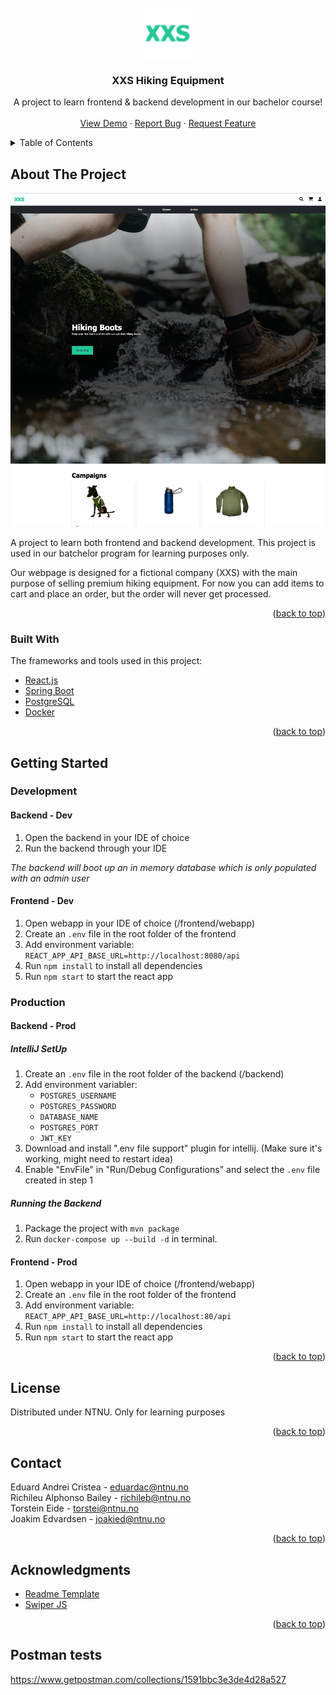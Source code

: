 <!-- Tamplate from https://github.com/othneildrew/Best-README-Template -->
<div id="top"></div>

<!-- PROJECT LOGO -->
<br />
<div align="center">
  <a href="https://github.com/jKm00/hiking-equipment">
    <img src="documentation/readme-images/logo.png" alt="Logo" width="80" height="80">
  </a>

  <h3 align="center">XXS Hiking Equipment</h3>

  <p align="center">
    A project to learn frontend & backend development in our bachelor course!
    <br />
    <br />
    <a href="http://gr02.appdev.cloudns.ph/">View Demo</a>
    ·
    <a href="https://github.com/jKm00/hiking-equipment/issues">Report Bug</a>
    ·
    <a href="https://github.com/jKm00/hiking-equipment/issues">Request Feature</a>
  </p>
</div>

<!-- TABLE OF CONTENTS -->
<details>
  <summary>Table of Contents</summary>
  <ol>
    <li>
      <a href="#about-the-project">About The Project</a>
      <ul>
        <li><a href="#built-with">Built With</a></li>
      </ul>
    </li>
    <li>
      <a href="#getting-started">Getting Started</a>
      <ul>
        <li><a href="#development"backend>Development</a>
            <ul>
                <li><a href="#backend---dev">Backend - Dev</a></li>
                <li><a href="#frontend---dev">frontend - Dev</a></li>
            </ul>
        </li>
        <li><a href="#production"backend>Production</a>
          <ul>
            <li><a href="backend---prod">Backend - Prod</a>
              <ul>
                <li><a href="intellij-setup">IntelliJ SetUp</a></li>
                <li><a href="running-the-backend">Running the Backend</a></li>
              </ul>
            </li>
            <li><a href="frontend---prod">Frontend - Prod</a></li>
          </ul>
        </li>
      </ul>
    </li>
    <li><a href="#license">License</a></li>
    <li><a href="#contact">Contact</a></li>
    <li><a href="#acknowledgments">Acknowledgments</a></li>
    <li><a href="#postman-tests">Postman tests</a></li>
  </ol>
</details>

<!-- ABOUT THE PROJECT -->

## About The Project

![XXS Front Page Screen Shot](documentation/readme-images/front-page.png)

A project to learn both frontend and backend development. This project is used in our batchelor program for learning purposes only.

Our webpage is designed for a fictional company (XXS) with the main purpose of selling premium hiking equipment. For now you can add items to cart and place an order, but the order will never get processed.

<p align="right">(<a href="#top">back to top</a>)</p>

### Built With

The frameworks and tools used in this project:

- [React.js](https://reactjs.org/)
- [Spring Boot](https://spring.io/)
- [PostgreSQL](https://www.postgresql.org/)
- [Docker](https://www.docker.com/)

<p align="right">(<a href="#top">back to top</a>)</p>

<!-- GETTING STARTED -->

## Getting Started

### Development

#### Backend - Dev

1. Open the backend in your IDE of choice
2. Run the backend through your IDE

*The backend will boot up an in memory database which is only populated with an admin user*

#### Frontend - Dev

1. Open webapp in your IDE of choice (/frontend/webapp)
2. Create an `.env` file in the root folder of the frontend
3. Add environment variable: `REACT_APP_API_BASE_URL=http://localhost:8080/api`
4. Run `npm install` to install all dependencies
5. Run `npm start` to start the react app

### Production

#### Backend - Prod

##### IntelliJ SetUp

1. Create an `.env` file in the root folder of the backend (/backend)
2. Add environment variabler:
   - `POSTGRES_USERNAME`
   - `POSTGRES_PASSWORD`
   - `DATABASE_NAME`
   - `POSTGRES_PORT`
   - `JWT_KEY`
3. Download and install ".env file support" plugin for intellij. (Make sure it's working, might need to restart idea)
4. Enable "EnvFile" in "Run/Debug Configurations" and select the `.env` file created in step 1

##### Running the Backend

1. Package the project with `mvn package`
3. Run `docker-compose up --build -d` in terminal.

#### Frontend - Prod

1. Open webapp in your IDE of choice (/frontend/webapp)
2. Create an `.env` file in the root folder of the frontend
3. Add environment variable: `REACT_APP_API_BASE_URL=http://localhost:80/api`
4. Run `npm install` to install all dependencies
5. Run `npm start` to start the react app

<p align="right">(<a href="#top">back to top</a>)</p>

<!-- LICENSE -->

## License

Distributed under NTNU. Only for learning purposes

<p align="right">(<a href="#top">back to top</a>)</p>

<!-- CONTACT -->

## Contact

Eduard Andrei Cristea - eduardac@ntnu.no  
Richileu Alphonso Bailey - richileb@ntnu.no  
Torstein Eide - torstei@ntnu.no  
Joakim Edvardsen - joakied@ntnu.no

<p align="right">(<a href="#top">back to top</a>)</p>

<!-- ACKNOWLEDGMENTS -->

## Acknowledgments

- [Readme Template](https://github.com/othneildrew/Best-README-Template#getting-started)
- [Swiper JS](https://swiperjs.com/react)

<p align="right">(<a href="#top">back to top</a>)</p>

## Postman tests

https://www.getpostman.com/collections/1591bbc3e3de4d28a527
